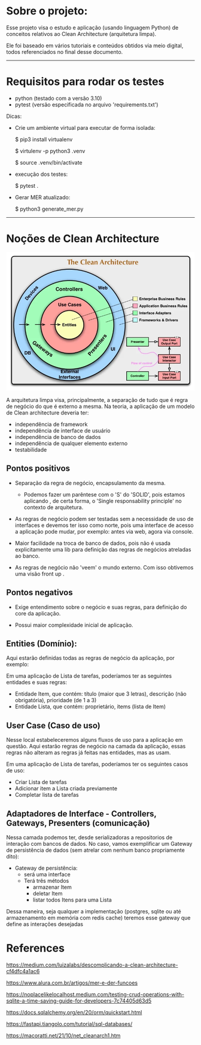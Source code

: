 # Sobre o projeto:

Esse projeto visa o estudo e aplicação (usando linguagem Python) de conceitos relativos ao
Clean Architecture (arquitetura limpa).

Ele foi baseado em vários tutoriais e conteúdos obtidos via meio digital, todos referenciados no final desse documento.

<hr>

# Requisitos para rodar os testes

- python (testado com a versão 3.10)
- pytest (versão especificada no arquivo 'requirements.txt')

Dicas:

- Crie um ambiente virtual para executar de forma isolada:
  
    $ pip3 install virtualenv

    $ virtulenv -p python3 .venv

    $ source .venv/bin/activate

- execução dos testes:
    
    $ pytest .

- Gerar MER atualizado:

    $ python3 generate_mer.py

<hr>

# Noções de Clean Architecture


![](./assets/images/clean_architecture.webp)


A arquitetura limpa visa, principalmente, a separação de tudo que é regra de negócio do que é externo a mesma.
Na teoria, a aplicação de um modelo de Clean architecture deveria ter:

- independência de framework
- independência de interface de usuário
- independência de banco de dados
- independência de qualquer elemento externo
- testabilidade

## Pontos positivos

- Separação da regra de negócio, encapsulamento da mesma.
  - Podemos fazer um parêntese com o 'S' do 'SOLID', pois estamos aplicando , de certa forma, o 'Single responsability principle' no contexto de arquitetura.

- As regras de negócio podem ser testadas sem a necessidade de uso de interfaces e devemos ter isso como norte, pois uma interface de acesso a aplicação pode mudar, por exemplo: antes via web, agora via console.

- Maior facilidade na troca de banco de dados, pois não é usada explicitamente uma lib para definição das regras de negócios atreladas ao banco.

- As regras de negócio não 'veem' o mundo externo. Com isso obtivemos uma visão front up .

## Pontos negativos

- Exige entendimento sobre o negócio e suas regras, para definição do core da aplicação.

- Possui maior complexidade inicial de aplicação.

## Entities (Domínio): 

Aqui estarão definidas todas as regras de negócio da aplicação, por exemplo:

Em uma aplicação de Lista de tarefas, poderíamos ter as seguintes entidades e suas regras:

- Entidade Item, que contém: título (maior que 3 letras), descrição (não obrigatória), prioridade (de 1 a 3)
- Entidade Lista, que contém: proprietário, items (lista de Item)

## User Case (Caso de uso)

Nesse local estabeleceremos alguns fluxos de uso para a aplicação em questão.
Aqui estarão regras de negócio na camada da aplicação, essas regras não alteram as regras já feitas nas entidades, mas as usam.

Em uma aplicação de Lista de tarefas, poderíamos ter os seguintes casos de uso:

- Criar Lista de tarefas
- Adicionar item a Lista criada previamente
- Completar lista de tarefas

##  Adaptadores de Interface - Controllers, Gateways, Presenters (comunicação)

Nessa camada podemos ter, desde serializadoras a repositorios de interação com bancos de dados.
No caso, vamos exemplificar um Gateway de persistência de dados (sem atrelar com nenhum banco propriamente dito):

- Gateway de persistência:
  - será uma interface
  - Terá três métodos
      - armazenar Item
      - deletar Item
      - listar todos Itens para uma Lista
   
Dessa maneira, seja qualquer a implementação (postgres, sqlite ou até armazenamento em memória com redis cache)
teremos esse gateway que define as interações desejadas


# References

https://medium.com/luizalabs/descomplicando-a-clean-architecture-cf4dfc4a1ac6

https://www.alura.com.br/artigos/mer-e-der-funcoes

https://noplacelikelocalhost.medium.com/testing-crud-operations-with-sqlite-a-time-saving-guide-for-developers-7c74405d63d5

https://docs.sqlalchemy.org/en/20/orm/quickstart.html

https://fastapi.tiangolo.com/tutorial/sql-databases/

https://macoratti.net/21/10/net_cleanarch1.htm
